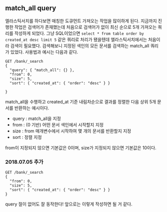 ## match_all query

엘라스틱서치를 하다보면 매칭한 도큐먼트 가져오는 작업을 많이하게 된다. 지금까지 진행한 작업은 검색어가 존재했는데 처음으로 검색어가 없이 최신 순으로 5개 가져오는 쿼리를 작성하게 되었다. 그냥 SQL이었으면 `select * from table order by created_at desc limit 5` 같은 쿼리로 처리가 됐을텐데 엘라스틱서치에서는 처음이라 검색이 필요했다. 검색해보니 지정된 색인의 모든 문서를 검색하는 match_all 쿼리가 있었다. 사용법과 예시는 다음과 같다.

```
GET /bank/_search
{
  "query": { "match_all": {} },
  "from": 0,
  "size": 5,
  "sort": { "created_at": { "order": "desc" } }

}
```
match_all을 수행하고 created_at 기준 내림차순으로 결과를 정렬한 다음 상위 5개 문서를 반환하는 예시이다.


- query : match_all을 지정
- from : (0 기반) 어떤 문서 색인에서 시작할지 지정
- size : from 매개변수에서 시작하여 몇 개의 문서를 반환할지 지정
- sort : 정렬 지정

from이 지정되지 않으면 기본값은 0이며, size가 지정되지 않으면 기본값은 10이다.


### 2018.07.05 추가
```
GET /bank/_search
{
  "from": 0,
  "size": 5,
  "sort": { "created_at": { "order": "desc" } }
}
```
query 절이 없어도 잘 동작한다! 앞으로는 이렇게 작성하면 될 거 같다.
